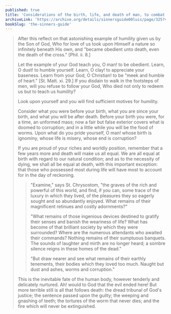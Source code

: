 ```yaml
---
published: true
title: 'Considerations of the birth, life, and death of man, to combat Pride'
archiveLink: 'https://archive.org/details/sinnersguide00luis/page/325?view=theater'
bookSlug: 'the-sinners-guide'
---
```


> After this reflect on that astonishing example of humility given us by the Son of God, Who for love of us took upon Himself a nature so infinitely beneath His own, and "became obedient unto death, even the death of the cross." [Phil. ii. 8.]
>
> Let the example of your God teach you, O man! to be obedient. Learn, O dust! to humble yourself. Learn, O clay! to appreciate your baseness. Learn from your God, O Christian! to be "meek and humble of heart." [St. Matt. xi. 29.] If you disdain to walk in the footsteps of men, will you refuse to follow your God, Who died not only to redeem us but to teach us humility?
>
> Look upon yourself and you will find sufficient motives for humility.
>
> Consider what you were before your birth, what you are since your birth, and what you will be after death. Before your birth you were, for a time, an unformed mass; now a fair but false exterior covers what is doomed to corruption; and in a little while you will be the food of worms. Upon what do you pride yourself, O man! whose birth is ignominy, whose life is misery, whose end is corruption?
>
> If you are proud of your riches and worldly position, remember that a few years more and death will make us all equal. We are all equal at birth with regard to our natural condition; and as to the necessity of dying, we shall all be equal at death, with this important exception: that those who possessed most during life will have most to account for in the day of reckoning.
>
>> "Examine," says St. Chrysostom, "the graves of the rich and powerful of this world, and find, if you can, some trace of the luxury in which they lived, of the pleasures they so eagerly sought and so abundantly enjoyed. What remains of their magnificent retinues and costly adornments?"
>>
>> "What remains of those ingenious devices destined to gratify their senses and banish the weariness of life? What has become of that brilliant society by which they were surrounded? Where are the numerous attendants who awaited their commands? Nothing remains of their sumptuous banquets. The sounds of laughter and mirth are no longer heard; a sombre silence reigns in these homes of the dead."
>>
>> "But draw nearer and see what remains of their earthly tenements, their bodies which they loved too much. Naught but dust and ashes, worms and corruption."
>
> This is the inevitable fate of the human body, however tenderly and delicately nurtured. Ah! would to God that the evil ended here! But more terrible still is all that follows death: the dread tribunal of God's justice; the sentence passed upon the guilty; the weeping and gnashing of teeth; the tortures of the worm that never dies; and the fire which will never be extinguished.